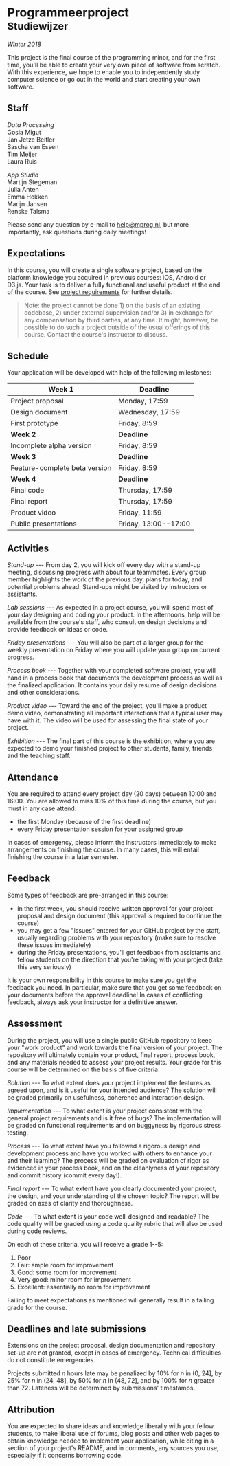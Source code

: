 # Programmeerproject<br><small>Studiewijzer</small>

*Winter 2018*

This project is the final course of the programming minor, and for the first time, you'll be able to create your very own piece of software from scratch. With this experience, we hope to enable you to independently study computer science or go out in the world and start creating your own software.

## Staff

*Data Processing*  
Gosia Migut  
Jan Jetze Beitler  
Sascha van Essen  
Tim Meijer  
Laura Ruis

*App Studio*  
Martijn Stegeman  
Julia Anten  
Emma Hokken  
Marijn Jansen  
Renske Talsma

Please send any question by e-mail to <help@mprog.nl>, but more importantly, ask questions during daily meetings!

## Expectations

In this course, you will create a single software project, based on the platform knowledge you acquired in previous courses: iOS, Android or D3.js. Your task is to deliver a fully functional and useful product at the end of the course. See [project requirements](/reference/requirements) for further details.

> Note: the project cannot be done 1) on the basis of an existing codebase, 2) under external supervision and/or 3) in exchange for any compensation by third parties, at any time. It might, however, be possible to do such a project outside of the usual offerings of this course. Contact the course's instructor to discuss.

## Schedule

Your application will be developed with help of the following milestones:

| Week 1                        | Deadline             |  
| ----------------------------- | -------------------- |  
| Project proposal              | Monday, 17:59        |  
| Design document               | Wednesday, 17:59     |  
| First prototype               | Friday, 8:59         |  
| **Week 2**                    | **Deadline**         |  
| Incomplete alpha version      | Friday, 8:59         |  
| **Week 3**                    | **Deadline**         |  
| Feature-complete beta version | Friday, 8:59         |  
| **Week 4**                    | **Deadline**         |  
| Final code                    | Thursday, 17:59      |  
| Final report                  | Thursday, 17:59      |  
| Product video                 | Friday,  11:59       |  
| Public presentations          | Friday, 13:00--17:00 |  

## Activities

*Stand-up* --- From day 2, you will kick off every day with a stand-up meeting, discussing progress with about four teammates. Every group member highlights the work of the previous day, plans for today, and potential problems ahead. Stand-ups might be visited by instructors or assistants.

*Lab sessions* --- As expected in a project course, you will spend most of your day designing and coding your product. In the afternoons, help will be available from the course's staff, who consult on design decisions and provide feedback on ideas or code.

*Friday presentations* --- You will also be part of a larger group for the weekly presentation on Friday where you will update your group on current progress.

*Process book* --- Together with your completed software project, you will hand in a process book that documents the development process as well as the finalized application. It contains your daily resume of design decisions and other considerations.

*Product video* --- Toward the end of the project, you'll make a product demo video, demonstrating all important interactions that a typical user may have with it. The video will be used for assessing the final state of your project.

*Exhibition* --- The final part of this course is the exhibition, where you are expected to demo your finished project to other students, family, friends and the teaching staff.

## Attendance

You are required to attend every project day (20 days) between 10:00 and 16:00. You are allowed to miss 10% of this time during the course, but you must in any case attend:

- the first Monday (because of the first deadline)
- every Friday presentation session for your assigned group

In cases of emergency, please inform the instructors immediately to make arrangements on finishing the course. In many cases, this will entail finishing the course in a later semester.

## Feedback

Some types of feedback are pre-arranged in this course:

- in the first week, you should receive written approval for your project proposal and design document (this approval is required to continue the course)
- you may get a few "issues" entered for your GitHub project by the staff, usually regarding problems with your repository (make sure to resolve these issues immediately)
- during the Friday presentations, you'll get feedback from assistants and fellow students on the direction that you're taking with your project (take this very seriously)

It is your own responsibility in this course to make sure you get the feedback you need. In particular, make sure that you get some feedback on your documents before the approval deadline! In cases of conflicting feedback, always ask your instructor for a definitive answer.


## Assessment

During the project, you will use a single public GitHub repository to keep your "work product" and work towards the final version of your project. The repository will ultimately contain your product, final report, process book, and any materials needed to assess your project results. Your grade for this course will be determined on the basis of five criteria:

*Solution* --- To what extent does your project implement the features as agreed upon, and is it useful for your intended audience? The solution will be graded primarily on usefulness, coherence and interaction design.

*Implementation* --- To what extent is your project consistent with the general project requirements and is it free of bugs? The implementation will be graded on functional requirements and on buggyness by rigorous stress testing.

*Process* --- To what extent have you followed a rigorous design and development process and have you worked with others to enhance your and their learning? The process will be graded on evaluation of rigor as evidenced in your process book, and on the cleanlyness of your repository and commit history (commit every day!).

*Final report* --- To what extent have you clearly documented your project, the design, and your understanding of the chosen topic? The report will be graded on axes of clarity and thoroughness.

*Code* --- To what extent is your code well-designed and readable? The code quality will be graded using a code quality rubric that will also be used during code reviews.

On each of these criteria, you will receive a grade 1--5:

1. Poor
2. Fair: ample room for improvement
3. Good: some room for improvement
4. Very good: minor room for improvement
5. Excellent: essentially no room for improvement

Failing to meet expectations as mentioned will generally result in a failing grade for the course.

## Deadlines and late submissions

Extensions on the project proposal, design documentation and repository set-up are not granted, except in cases of emergency. Technical difficulties do not constitute emergencies.

Projects submitted *n* hours late may be penalized by 10% for *n* in (0, 24], by 25% for *n* in (24, 48], by 50% for *n* in (48, 72], and by 100% for *n* greater than 72. Lateness will be determined by submissions' timestamps.

## Attribution

You are expected to share ideas and knowledge liberally with your fellow students, to make liberal use of forums, blog posts and other web pages to obtain knowledge needed to implement your application, while citing in a section of your project's README, and in comments, any sources you use, especially if it concerns borrowing code.
